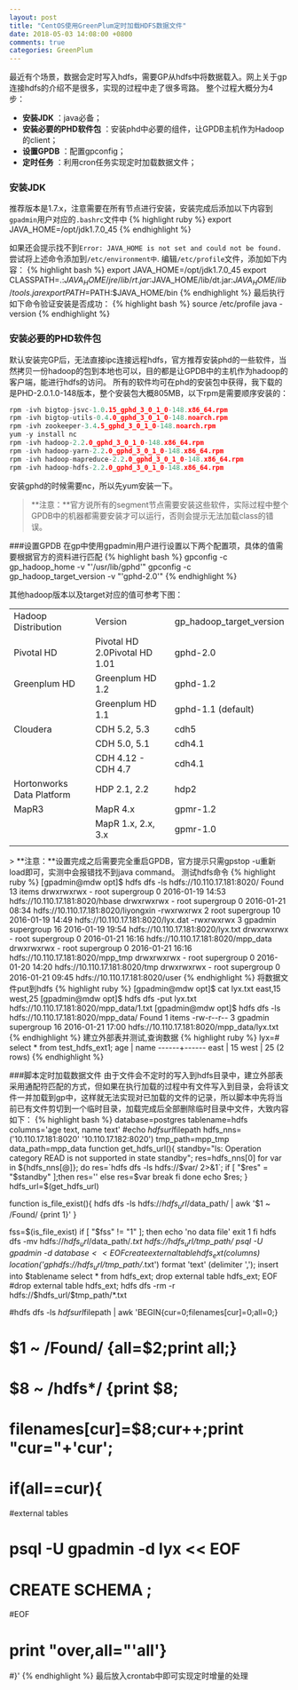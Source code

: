 ```yaml
---
layout: post
title: "CentOS使用GreenPlum定时加载HDFS数据文件"
date: 2018-05-03 14:08:00 +0800
comments: true
categories: GreenPlum
---
```


最近有个场景，数据会定时写入hdfs，需要GP从hdfs中将数据载入。网上关于gp连接hdfs的介绍不是很多，实现的过程中走了很多弯路。
整个过程大概分为4步：

- **安装JDK** ：java必备；
- **安装必要的PHD软件包** ：安装phd中必要的组件，让GPDB主机作为Hadoop的client；
- **设置GPDB** ：配置gpconfig；
- **定时任务** ：利用cron任务实现定时加载数据文件；

### 安装JDK
推荐版本是1.7.x，注意需要在所有节点进行安装，安装完成后添加以下内容到`gpadmin`用户对应的`.bashrc`文件中
{% highlight ruby %}
export JAVA_HOME=/opt/jdk1.7.0_45
{% endhighlight %}

如果还会提示找不到`Error: JAVA_HOME is not set and could not be found.`尝试将上述命令添加到`/etc/environment中`.
编辑`/etc/profile`文件，添加如下内容：
{% highlight bash %}
export JAVA_HOME=/opt/jdk1.7.0_45
export CLASSPATH=.:$JAVA_HOME/jre/lib/rt.jar:$JAVA_HOME/lib/dt.jar:$JAVA_HOME/lib/tools.jar
export PATH=$PATH:$JAVA_HOME/bin
{% endhighlight %}
最后执行如下命令验证安装是否成功：
{% highlight bash %}
source /etc/profile
java -version
{% endhighlight %}

### 安装必要的PHD软件包
默认安装完GP后，无法直接ipc连接远程hdfs，官方推荐安装phd的一些软件，当然拷贝一份hadoop的包到本地也可以，目的都是让GPDB中的主机作为hadoop的客户端，能进行hdfs的访问。
所有的软件均可在phd的安装包中获得，我下载的是PHD-2.0.1.0-148版本，整个安装包大概805MB，以下rpm是需要顺序安装的：
``` go
rpm -ivh bigtop-jsvc-1.0.15_gphd_3_0_1_0-148.x86_64.rpm
rpm -ivh bigtop-utils-0.4.0_gphd_3_0_1_0-148.noarch.rpm
rpm -ivh zookeeper-3.4.5_gphd_3_0_1_0-148.noarch.rpm
yum -y install nc
rpm -ivh hadoop-2.2.0_gphd_3_0_1_0-148.x86_64.rpm
rpm -ivh hadoop-yarn-2.2.0_gphd_3_0_1_0-148.x86_64.rpm
rpm -ivh hadoop-mapreduce-2.2.0_gphd_3_0_1_0-148.x86_64.rpm
rpm -ivh hadoop-hdfs-2.2.0_gphd_3_0_1_0-148.x86_64.rpm
```
安装gphd的时候需要nc，所以先yum安装一下。
> **注意：**官方说所有的segment节点需要安装这些软件，实际过程中整个GPDB中的机器都需要安装才可以运行，否则会提示无法加载class的错误。

###设置GPDB
在gp中使用gpadmin用户进行设置以下两个配置项，具体的值需要根据官方的资料进行匹配
{% highlight bash %}
gpconfig -c gp_hadoop_home -v "'/usr/lib/gphd'"
gpconfig -c gp_hadoop_target_version -v "'gphd-2.0'"
{% endhighlight %}
<!--more-->
其他hadoop版本以及target对应的值可参考下图：
<table>
   <tr>
      <td>Hadoop Distribution</td>
      <td>Version</td>
      <td>gp_hadoop_target_version</td>
   </tr>
   <tr>
      <td>Pivotal HD</td>
      <td>Pivotal HD 2.0Pivotal HD 1.01</td>
      <td>gphd-2.0</td>
   </tr>
   <tr>
      <td>Greenplum HD</td>
      <td>Greenplum HD 1.2</td>
      <td>gphd-1.2</td>
   </tr>
   <tr>
      <td></td>
      <td>Greenplum HD 1.1</td>
      <td>gphd-1.1 (default)</td>
   </tr>
   <tr>
      <td>Cloudera</td>
      <td>CDH 5.2, 5.3</td>
      <td>cdh5</td>
   </tr>
   <tr>
      <td></td>
      <td>CDH 5.0, 5.1</td>
      <td>cdh4.1</td>
   </tr>
   <tr>
      <td></td>
      <td>CDH 4.12 - CDH 4.7</td>
      <td>cdh4.1</td>
   </tr>
   <tr>
      <td>Hortonworks Data Platform</td>
      <td>HDP 2.1, 2.2</td>
      <td>hdp2</td>
   </tr>
   <tr>
      <td>MapR3</td>
      <td>MapR 4.x</td>
      <td>gpmr-1.2</td>
   </tr>
   <tr>
      <td></td>
      <td>MapR 1.x, 2.x, 3.x</td>
      <td>gpmr-1.0</td>
   </tr>
   <tr>
      <td></td>
   </tr>
</table>
> **注意：**设置完成之后需要完全重启GPDB，官方提示只需gpstop -u重新load即可，实测中会报错找不到java command。
测试hdfs命令
{% highlight ruby %}
[gpadmin@mdw opt]$ hdfs dfs -ls hdfs://10.110.17.181:8020/
Found 13 items
drwxrwxrwx - root supergroup 0 2016-01-19 14:53 hdfs://10.110.17.181:8020/hbase
drwxrwxrwx - root supergroup 0 2016-01-21 08:34 hdfs://10.110.17.181:8020/liyongxin
-rwxrwxrwx 2 root supergroup 10 2016-01-19 14:49 hdfs://10.110.17.181:8020/lyx.dat
-rwxrwxrwx 3 gpadmin supergroup 16 2016-01-19 19:54 hdfs://10.110.17.181:8020/lyx.txt
drwxrwxrwx - root supergroup 0 2016-01-21 16:16 hdfs://10.110.17.181:8020/mpp_data
drwxrwxrwx - root supergroup 0 2016-01-21 16:16 hdfs://10.110.17.181:8020/mpp_tmp
drwxrwxrwx - root supergroup 0 2016-01-20 14:20 hdfs://10.110.17.181:8020/tmp
drwxrwxrwx - root supergroup 0 2016-01-21 09:45 hdfs://10.110.17.181:8020/user
{% endhighlight %}
将数据文件put到hdfs
{% highlight ruby %}
[gpadmin@mdw opt]$ cat lyx.txt
east,15
west,25
[gpadmin@mdw opt]$ hdfs dfs -put lyx.txt hdfs://10.110.17.181:8020/mpp_data/1.txt
[gpadmin@mdw opt]$ hdfs dfs -ls hdfs://10.110.17.181:8020/mpp_data/
Found 1 items
-rw-r--r-- 3 gpadmin supergroup 16 2016-01-21 17:00 hdfs://10.110.17.181:8020/mpp_data/lyx.txt
{% endhighlight %}
建立外部表并测试,查询数据
{% highlight ruby %}
lyx=# select * from test_hdfs_ext1;
 age | name
------+------
 east | 15
 west | 25
(2 rows)
{% endhighlight %}

###脚本定时加载数据文件
由于文件会不定时的写入到hdfs目录中，建立外部表采用通配符匹配的方式，但如果在执行加载的过程中有文件写入到目录，会将该文件一并加载到gp中，这样就无法实现对已加载的文件的记录，所以脚本中先将当前已有文件剪切到一个临时目录，加载完成后全部删除临时目录中文件，大致内容如下：
{% highlight bash %}
database=postgres
tablename=hdfs
columns='age text, name text'
#echo $hdfsurl$filepath
hdfs_nns=('10.110.17.181:8020' '10.110.17.182:8020')
tmp_path=mpp_tmp
data_path=mpp_data
function get_hdfs_url(){
 standby="ls: Operation category READ is not supported in state standby";
 res=hdfs_nns[0]
 for var in ${hdfs_nns[@]};
     do
         res=`hdfs dfs -ls hdfs://$var/ 2>&1`;
         if [ "$res" = "$standby" ];then
            res=''
         else
            res=$var
            break
         fi
     done
 echo $res;
}
hdfs_url=$(get_hdfs_url)

function is_file_exist(){
 hdfs dfs -ls hdfs://$hdfs_url/$data_path/ | awk '$1 ~ /Found/ {print 1}'
}

fss=$(is_file_exist)
if [ "$fss" != "1" ];
 then
 echo 'no data file'
 exit 1
fi
hdfs dfs -mv hdfs://$hdfs_url/$data_path/*.txt hdfs://$hdfs_url/$tmp_path/
psql -U gpadmin -d $database << EOF
create external table hdfs_ext ($columns) location('gphdfs://$hdfs_url/$tmp_path/*.txt') format 'text' (delimiter ',');
insert into $tablename select * from hdfs_ext;
drop external table hdfs_ext;
EOF
#drop external table hdfs_ext;
hdfs dfs -rm -r hdfs://$hdfs_url/$tmp_path/*.txt

#hdfs dfs -ls $hdfsurl$filepath | awk 'BEGIN{cur=0;filenames[cur]=0;all=0;}
# $1 ~ /Found/ {all=$2;print all;}
# $8 ~ /hdfs*/ {print $8;
# filenames[cur]=$8;cur++;print "cur="+'cur';
# if(all==cur){
 #external tables
 # psql -U gpadmin -d lyx << EOF
 # CREATE SCHEMA ;
 #EOF
# print "over,all="'all'}
#}'
{% endhighlight %}
最后放入crontab中即可实现定时增量的处理

